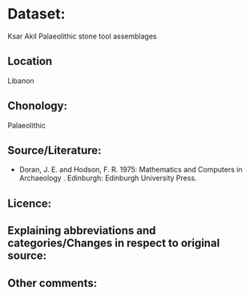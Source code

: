 # Dataset:
Ksar Akil Palaeolithic stone tool assemblages

## Location
Libanon
  
## Chonology:
Palaeolithic

## Source/Literature:
- Doran, J. E. and Hodson, F. R. 1975: Mathematics and Computers in Archaeology
. Edinburgh: Edinburgh University Press.

## Licence:

## Explaining abbreviations and categories/Changes in respect to original source:

## Other comments:

